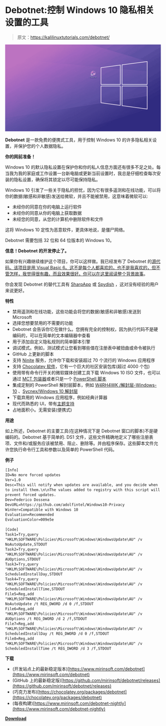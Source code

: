 # Debotnet:控制 Windows 10 隐私相关设置的工具

> 原文：<https://kalilinuxtutorials.com/debotnet/>

[![Debotnet : Tool For Controlling Windows 10’s Privacy-Related Settings](img//345cb66acea5b8e66b91b754f96689ac.png "Debotnet : Tool For Controlling Windows 10’s Privacy-Related Settings")](https://1.bp.blogspot.com/-KJ4u_xXSXVs/XxQ4qwOi3aI/AAAAAAAAG7s/sV31VnaCfjslz0QzhK0d9d_3wCMDE3BdwCLcBGAsYHQ/s1600/Debotnet.gif)

**Debotnet** 是一款免费的便携式工具，用于控制 Windows 10 的许多隐私相关设置，并保护您的个人数据隐私。

**你的网前准备！**

Windows 10 的默认隐私设置在保护你和你的私人信息方面还有很多不足之处。每当我为我的家庭或工作设置一台新电脑或更新当前设置时，我总是仔细检查每次安装的隐私设置，确保将其锁定以尽可能保持隐私。

Windows 10 引发了一些关于隐私的担忧，因为它有很多遥测和在线功能，可以将你的数据(敏感和非敏感)发送给微软，并且不能被禁用，这意味着微软可以:

*   未经你的同意在你的电脑上运行软件
*   未经你的同意从你的电脑上获取数据
*   未经您的同意，从您的计算机中删除软件和文件

这将 Windows 10 定性为恶意软件，更具体地说，是僵尸网络。

Debotnet 需要包括 32 位和 64 位版本的 Windows 10。

**信息！Debotnet 的开发停止了。**

如果你有兴趣继续维护这个项目，你可以这样做。我已经发布了 Debotnet 的[源代码。该项目是用 Visual Basic 6。这不是每个人都喜欢的，也不是我喜欢的，但不管怎样，我觉得很有趣，而且效果很好。你可以在这里阅读整个背景故事](https://github.com/mirinsoft/debotnet/tree/master/src/Debotnet)。

你会发现 Debotnet 的替代工具有 [SharpApp](https://github.com/mirinsoft/sharpapp) 或 [Spydish](https://github.com/mirinsoft/spydish) ，这对没有经验的用户来说更好。

**特性**

*   禁用遥测和在线功能，这些功能会将您的数据(敏感和非敏感)发送到 Microsoft
*   选择您想要禁用的不需要的功能
*   Debotnet 会告诉你它在做什么。您拥有完全的控制权，因为执行代码不是硬编码的，可以在简单的文本编辑器中查看
*   用于添加自定义隐私规则的简单脚本引擎
*   调试模式。例如，测试模式让您看到哪些值在注册表中被扭曲或命令被执行
*   GitHub 上更新的脚本
*   支持 [Ninite](https://ninite.com) 服务，允许你下载和安装超过 70 个流行的 Windows 应用程序
*   支持 [Chocolatey 软件](https://chocolatey.org/)，它有一个巨大的社区安装包库(超过 4000 个包)
*   使用带有命令行开关的微软媒体创建工具下载 Windows 10 ISO 文件，也可以通过 [MCT 包装器](https://gist.github.com/AveYo/c74dc774a8fb81a332b5d65613187b15)或者只是一个 [PowerShell 脚本](https://github.com/pbatard/Fido)
*   集成定制的 PowerShell 解封层脚本，例如 [W4RH4WK /解封层-Windows-10](https://github.com/W4RH4WK/Debloat-Windows-10) 、[Sycnex/Windows 10 解封层](https://github.com/Sycnex/Windows10Debloater)
*   下载弃用的 Windows 应用程序，例如经典计算器
*   现代而熟悉的 UI，带有[主题支持](https://github.com/mirinsoft/debotnet/blob/master/themes/theme.md)
*   占地面积小。无需安装(便携式)

**用途**

如上所述，Debotnet 的主要工具(在这种情况下是 Debotnet 窗口的脚本)不是硬编码的。Debotnet 基于简单的. DS1 文件，这些文件精确地定义了哪些注册表项、文件和/或服务应该被禁用、阻止、删除等。并由程序保存。这些脚本文件允许您执行命令行工具和参数以及简单的 PowerShell 代码。

**例子**

```
[Info]
ID=No more forced updates
Ver=1.0
Desc=This will notify when updates are available, and you decide when to install them.\n\nThe values added to registry with this script will prevent forced updates.
Dev=Federico Dossena
DevURL=https://github.com/adolfintel/Windows10-Privacy
WinVer=Compatible with Windows 10
Evaluation=Recommended
EvaluationColor=009e5e

[Code]
Task1=Try,query "HKLM\SOFTWARE\Policies\Microsoft\Windows\WindowsUpdate\AU" /v NoAutoUpdate,STDOUT
Task2=Try,query "HKLM\SOFTWARE\Policies\Microsoft\Windows\WindowsUpdate\AU" /v AUOptions,STDOUT
Task3=Try,query "HKLM\SOFTWARE\Policies\Microsoft\Windows\WindowsUpdate\AU" /v ScheduledInstallDay,STDOUT
Task4=Try,query "HKLM\SOFTWARE\Policies\Microsoft\Windows\WindowsUpdate\AU" /v ScheduledInstallTime,STDOUT
File5=Reg,add "HKLM\SOFTWARE\Policies\Microsoft\Windows\WindowsUpdate\AU" /v NoAutoUpdate /t REG_DWORD /d 0 /f,STDOUT
File6=Reg,add "HKLM\SOFTWARE\Policies\Microsoft\Windows\WindowsUpdate\AU" /v AUOptions /t REG_DWORD /d 2 /f,STDOUT
File7=Reg,add "HKLM\SOFTWARE\Policies\Microsoft\Windows\WindowsUpdate\AU" /v ScheduledInstallDay /t REG_DWORD /d 0 /f,STDOUT
File8=Reg,add "HKLM\SOFTWARE\Policies\Microsoft\Windows\WindowsUpdate\AU" /v ScheduledInstallTime /t REG_DWORD /d 3 /f,STDOUT 
```

**下载**

*   (开发站点上的最新稳定版本)[https://www.mirinsoft.com/debotnet](https://www.mirinsoft.com/debotnet)
*   (GitHub 上的最新稳定版)[https://github.com/mirinsoft/debotnet/releases](https://github.com/mirinsoft/debotnet/releases)
*   (巧克力发布)[https://chocolatey.org/packages/debotnet](https://chocolatey.org/packages/debotnet)
*   (每夜构建)[https://www.mirinsoft.com/debotnet-nightly](https://www.mirinsoft.com/debotnet-nightly)

[**Download**](https://github.com/builtbybel/debotnet)